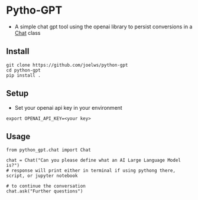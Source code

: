 # Pytho-GPT
- A simple chat gpt tool using the openai library to persist conversions in a [Chat](./python_gpt/chat.py) class

## Install
```
git clone https://github.com/joelws/python-gpt
cd python-gpt
pip install .
```

## Setup
- Set your openai api key in your environment
```
export OPENAI_API_KEY=<your key>
```

## Usage
```
from python_gpt.chat import Chat

chat = Chat("Can you please define what an AI Large Language Model is?")
# response will print either in terminal if using pythong there, script, or jupyter notebook

# to continue the conversation
chat.ask("Further questions")
```